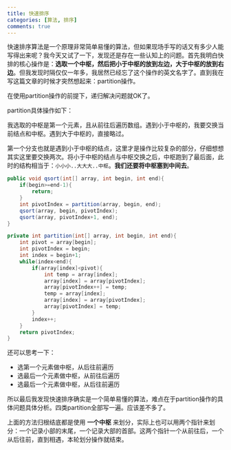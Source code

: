 ```yaml
---
title: 快速排序
categories: [算法, 排序]
comments: true
---
```


快速排序算法是一个原理非常简单易懂的算法，但如果现场手写的话又有多少人能写得出来呢？我今天又试了一下，发现还是存在一些认知上的问题。首先我明白快排的核心操作是：**选取一个中枢，然后把小于中枢的放到左边，大于中枢的放到右边**。但我发现时隔仅仅一年多，我居然已经忘了这个操作的英文名字了。直到我在写这篇文章的时候才突然想起来：partition操作。

在使用partition操作的前提下，递归解决问题就OK了。

<!--more-->

partition具体操作如下：

我选取的中枢是第一个元素，且从前往后遍历数组。遇到小于中枢的，我要交换当前结点和中枢。遇到大于中枢的，直接略过。

第一个分支也就是遇到小于中枢的结点，这里才是操作比较复杂的部分，仔细想想其实这里要交换两次。将小于中枢的结点与中枢交换之后，中枢跑到了最后面，此时的结构相当于：`小小小..大大大..中枢`。**我们还要将中枢塞到中间去**。

```java
public void qsort(int[] array, int begin, int end){
    if(begin>=end-1){
        return;
    }
    int pivotIndex = partition(array, begin, end);
    qsort(array, begin, pivotIndex);
    qsort(array, pivotIndex+1, end);
}

private int partition(int[] array, int begin, int end){
    int pivot = array[begin];
    int pivotIndex = begin;
    int index = begin+1;
    while(index<end){
        if(array[index]<pivot){
            int temp = array[index];
            array[index] = array[pivotIndex];
            array[pivotIndex++] = temp;
            temp = array[index];
            array[index] = array[pivotIndex];
            array[pivotIndex] = temp;
        }
        index++;
    }
    return pivotIndex;
}
```

还可以思考一下：

- 选第一个元素做中枢，从后往前遍历
- 选最后一个元素做中枢，从前往后遍历
- 选最后一个元素做中枢，从后往前遍历

所以最后我发现快速排序确实是一个简单易懂的算法，难点在于partition操作的具体问题具体分析。四类partition全部写一遍。应该差不多了。

上面的方法归根结底都是使用 **一个中枢** 来划分，实际上也可以用两个指针来划分：一个记录小部的末尾，一个记录大部的首部。这两个指针一个从前往后，一个从后往前，直到相遇，本轮划分操作就结束。
